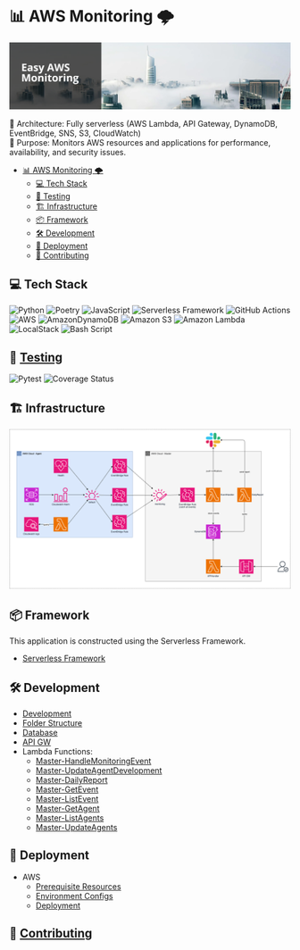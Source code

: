 # 📊 AWS Monitoring 🌩️

![banner.png](docs/images/banner.png)

🔹 Architecture: Fully serverless (AWS Lambda, API Gateway, DynamoDB, EventBridge, SNS, S3, CloudWatch)<br>
🔹 Purpose: Monitors AWS resources and applications for performance, availability, and security issues.<br>

<!-- TOC -->

- [📊 AWS Monitoring 🌩️](#-aws-monitoring-)
  - [💻 Tech Stack](#-tech-stack)
  - [🧪 Testing](#-testing)
  - [🏗️ Infrastructure](#-infrastructure)
  - [📦 Framework](#-framework)
  - [🛠️ Development](#-development)
  - [🚀 Deployment](#-deployment)
  - [🤝 Contributing](#-contributing)

<!-- TOC -->

## 💻 Tech Stack

![Python](https://img.shields.io/badge/python-3670A0?style=for-the-badge&logo=python&logoColor=ffdd54)
![Poetry](https://img.shields.io/badge/Poetry-%233B82F6.svg?style=for-the-badge&logo=poetry&logoColor=0B3D8D)
![JavaScript](https://img.shields.io/badge/javascript-%23323330.svg?style=for-the-badge&logo=javascript&logoColor=%23F7DF1E)
![Serverless Framework](https://img.shields.io/badge/serverless%20framework-8A2BE2?style=for-the-badge)
![GitHub Actions](https://img.shields.io/badge/github%20actions-%232671E5.svg?style=for-the-badge&logo=githubactions&logoColor=white)
![AWS](https://img.shields.io/badge/AWS-%23FF9900.svg?style=for-the-badge&logo=amazon-aws&logoColor=white)
![AmazonDynamoDB](https://img.shields.io/badge/Amazon%20DynamoDB-4053D6?style=for-the-badge&logo=Amazon%20DynamoDB&logoColor=white)
![Amazon S3](https://img.shields.io/badge/Amazon%20S3-FF9900?style=for-the-badge&logo=amazons3&logoColor=white&color=green)
![Amazon Lambda](https://img.shields.io/badge/Amazon%20lambda-8A2BE2?style=for-the-badge&color=FF9933)
![LocalStack](https://img.shields.io/badge/local%20stack-8A2BE2?style=for-the-badge&color=blue)
![Bash Script](https://img.shields.io/badge/bash_script-%23121011.svg?style=for-the-badge&logo=gnu-bash&logoColor=white)

## 🧪 [Testing](tests)

![Pytest](https://img.shields.io/badge/pytest-%23ffffff.svg?style=for-the-badge&logo=pytest&logoColor=2f9fe3)
![Coverage Status](https://img.shields.io/badge/Coverage-92%25-blue?style=for-the-badge&logo=codecov&logoColor=white)

## 🏗️ Infrastructure

![infra](docs/images/infra.png)

## 📦 Framework

This application is constructed using the Serverless Framework.

- [Serverless Framework](https://www.serverless.com/)

## 🛠️ Development

- [Development](docs/development.md)
- [Folder Structure](docs/folder_structure.md)
- [Database](docs/db.md)
- [API GW](docs/aws-api-gw.md)
- Lambda Functions:
  - [Master-HandleMonitoringEvent](infra/master/functions/HandleMonitoringEvents.yml)
  - [Master-UpdateAgentDevelopment](infra/master/functions/UpdateAgentDevelopment.yml)
  - [Master-DailyReport](infra/master/functions/DailyReport.yml)
  - [Master-GetEvent](infra/master/functions/api/Event-GetItem.yml)
  - [Master-ListEvent](infra/master/functions/api/Event-ListItems.yml)
  - [Master-GetAgent](infra/master/functions/api/Agent-GetItem.yml)
  - [Master-ListAgents](infra/master/functions/api/Agent-ListItems.yml)
  - [Master-UpdateAgents](infra/master/functions/api/Agent-UpdateItem.yml)

## 🚀 Deployment

- AWS
  - [Prerequisite Resources](docs/aws-prerequisite-resources.md)
  - [Environment Configs](docs/aws-environment-configs.md)
  - [Deployment](docs/aws-deployment.md)

## 🤝 [Contributing](docs/git/contributing.md)
